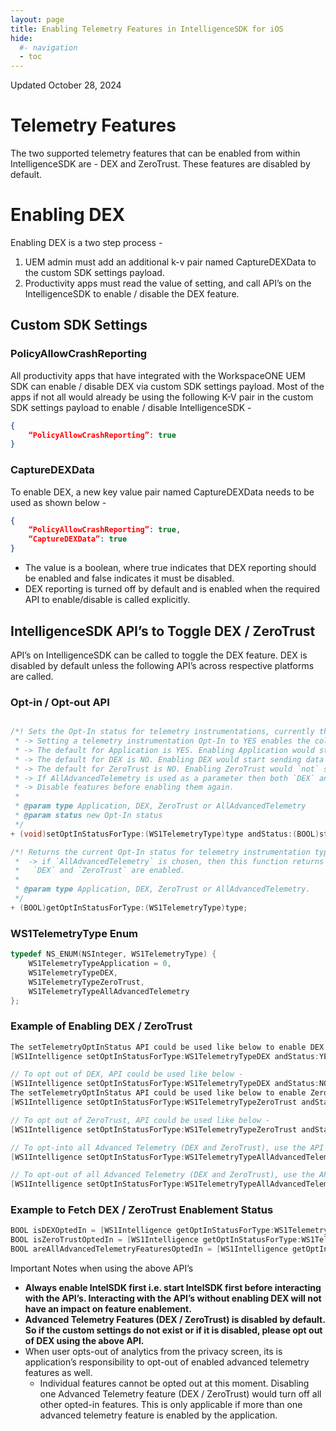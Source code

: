 ```yaml
---
layout: page
title: Enabling Telemetry Features in IntelligenceSDK for iOS
hide:
  #- navigation
  - toc
---
```


Updated October 28, 2024

# Telemetry Features


The two supported telemetry features that can be enabled from within IntelligenceSDK are - DEX and ZeroTrust. These features are disabled by default.

# Enabling DEX

Enabling DEX is a two step process - 

1. UEM admin must add an additional k-v pair named CaptureDEXData to the custom SDK settings payload.
1. Productivity apps must read the value of setting, and call API’s on the IntelligenceSDK to enable / disable the DEX feature. 

## Custom SDK Settings

### PolicyAllowCrashReporting

All productivity apps that have integrated with the WorkspaceONE UEM SDK can enable / disable DEX via custom SDK settings payload. Most of the apps if not all would already be using the following K-V pair in the custom SDK settings payload to enable / disable IntelligenceSDK - 

```json
{ 
    “PolicyAllowCrashReporting”: true
}
```

### CaptureDEXData

To enable DEX, a new key value pair named CaptureDEXData needs to be used as shown below - 

```JSON
{
    “PolicyAllowCrashReporting”: true,
    “CaptureDEXData”: true
}
```

- The value is a boolean, where true indicates that DEX reporting should be enabled and false indicates it must be disabled. 
- DEX reporting is turned off by default and is enabled when the required API to enable/disable is called explicitly. 


## IntelligenceSDK API’s to Toggle DEX / ZeroTrust

API’s on IntelligenceSDK can be called to toggle the DEX feature. DEX is disabled by default unless the following API’s across respective platforms are called.
 
### Opt-in / Opt-out API

```Objective-C

/*! Sets the Opt-In status for telemetry instrumentations, currently the options are Application, DEX,  ZeroTrust or AllAdvancedTelemetry.
 * -> Setting a telemetry instrumentation Opt-In to YES enables the collection of telemetry data.
 * -> The default for Application is YES. Enabling Application would start sending data to the Intelligence backend.
 * -> The default for DEX is NO. Enabling DEX would start sending data to the Intelligence backend.
 * -> The default for ZeroTrust is NO. Enabling ZeroTrust would `not` send data to the Intelligence backend.
 * -> If AllAdvancedTelemetry is used as a parameter then both `DEX` and `ZeroTrust` are enabled.
 * -> Disable features before enabling them again.
 *
 * @param type Application, DEX, ZeroTrust or AllAdvancedTelemetry
 * @param status new Opt-In status
 */
+ (void)setOptInStatusForType:(WS1TelemetryType)type andStatus:(BOOL)status;

/*! Returns the current Opt-In status for telemetry instrumentation type
 *  -> if `AllAdvancedTelemetry` is chosen, then this function returns true only if both
 *   `DEX` and `ZeroTrust` are enabled.
 *
 * @param type Application, DEX, ZeroTrust or AllAdvancedTelemetry.
 */
+ (BOOL)getOptInStatusForType:(WS1TelemetryType)type;
``` 

### WS1TelemetryType Enum


```Objective-C
typedef NS_ENUM(NSInteger, WS1TelemetryType) {
    WS1TelemetryTypeApplication = 0,
    WS1TelemetryTypeDEX,
    WS1TelemetryTypeZeroTrust,
    WS1TelemetryTypeAllAdvancedTelemetry
};
```
 
### Example of Enabling DEX / ZeroTrust

```Objective-C
The setTelemetryOptInStatus API could be used like below to enable DEX
[WS1Intelligence setOptInStatusForType:WS1TelemetryTypeDEX andStatus:YES];

// To opt out of DEX, API could be used like below - 
[WS1Intelligence setOptInStatusForType:WS1TelemetryTypeDEX andStatus:NO];
The setTelemetryOptInStatus API could be used like below to enable ZeroTrust
[WS1Intelligence setOptInStatusForType:WS1TelemetryTypeZeroTrust andStatus:YES];

// To opt out of ZeroTrust, API could be used like below - 
[WS1Intelligence setOptInStatusForType:WS1TelemetryTypeZeroTrust andStatus:NO];

// To opt-into all Advanced Telemetry (DEX and ZeroTrust), use the API like below - 
[WS1Intelligence setOptInStatusForType:WS1TelemetryTypeAllAdvancedTelemetry andStatus:YES];

// To opt-out of all Advanced Telemetry (DEX and ZeroTrust), use the API like below -
[WS1Intelligence setOptInStatusForType:WS1TelemetryTypeAllAdvancedTelemetry andStatus:NO];
```
 
### Example to Fetch DEX / ZeroTrust Enablement Status

```Objective-C
BOOL isDEXOptedIn = [WS1Intelligence getOptInStatusForType:WS1TelemetryTypeDEX];
BOOL isZeroTrustOptedIn = [WS1Intelligence getOptInStatusForType:WS1TelemetryTypeZeroTrust];
BOOL areAllAdvancedTelemetryFeaturesOptedIn = [WS1Intelligence getOptInStatusForType:WS1TelemetryTypeAllAdvancedTelemetry];
```

Important Notes when using the above API’s

- **Always enable IntelSDK first i.e. start IntelSDK first before interacting with the API’s. Interacting with the API’s without enabling DEX will not have an impact on feature enablement.**
- **Advanced Telemetry Features (DEX / ZeroTrust) is disabled by default. So if the custom settings do not exist or if it is disabled, please opt out of DEX using the above API.**
- When user opts-out of analytics from the privacy screen, its is application’s responsibility to opt-out of enabled advanced telemetry features as well.
    - Individual features cannot be opted out at this moment. Disabling one Advanced Telemetry feature (DEX / ZeroTrust) would turn off all other opted-in features. This is only applicable if more than one advanced telemetry feature is enabled by the application. 
 
